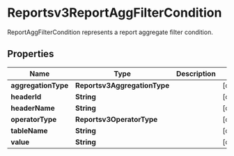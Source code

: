 

# Reportsv3ReportAggFilterCondition

ReportAggFilterCondition represents a report aggregate filter condition.

## Properties

| Name | Type | Description | Notes |
|------------ | ------------- | ------------- | -------------|
|**aggregationType** | **Reportsv3AggregationType** |  |  [optional] |
|**headerId** | **String** |  |  [optional] |
|**headerName** | **String** |  |  [optional] |
|**operatorType** | **Reportsv3OperatorType** |  |  [optional] |
|**tableName** | **String** |  |  [optional] |
|**value** | **String** |  |  [optional] |



